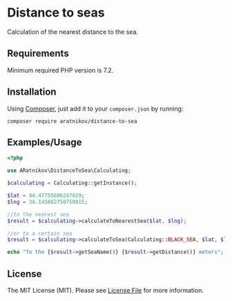 # Distance to seas
Calculation of the nearest distance to the sea.

## Requirements
Minimum required PHP version is 7.2.

## Installation

Using [Composer](https://getcomposer.org), just add it to your `composer.json` by running:

```
composer require aratnikov/distance-to-sea 
```

## Examples/Usage

```php
<?php

use ARatnikov\DistanceToSea\Calculating;

$calculating = Calculating::getInstance();

$lat = 44.47755606247829;
$lng = 34.145802750750015;

//to the nearest sea
$result = $calculating->calculateToNearestSea($lat, $lng);

//or to a certain sea
$result = $calculating->calculateToSea(Calculating::BLACK_SEA, $lat, $lng);

echo "To the {$result->getSeaName()} {$result->getDistance()} meters"; // To the black_sea 700 meters
```

## License

The MIT License (MIT). Please see [License File](LICENSE) for more information.
